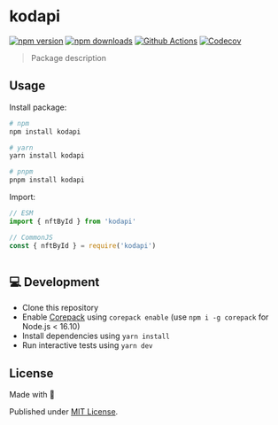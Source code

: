 # kodapi

[![npm version][npm-version-src]][npm-version-href]
[![npm downloads][npm-downloads-src]][npm-downloads-href]
[![Github Actions][github-actions-src]][github-actions-href]
[![Codecov][codecov-src]][codecov-href]

> Package description

## Usage

Install package:

```sh
# npm
npm install kodapi

# yarn
yarn install kodapi

# pnpm
pnpm install kodapi
```

Import:

```js
// ESM
import { nftById } from 'kodapi'

// CommonJS
const { nftById } = require('kodapi')
```

```js
```

## 💻 Development

- Clone this repository
- Enable [Corepack](https://github.com/nodejs/corepack) using `corepack enable` (use `npm i -g corepack` for Node.js < 16.10)
- Install dependencies using `yarn install`
- Run interactive tests using `yarn dev`

## License

Made with 💛

Published under [MIT License](./LICENSE).

<!-- Badges -->
[npm-version-src]: https://img.shields.io/npm/v/kodapi?style=flat-square
[npm-version-href]: https://npmjs.com/package/kodapi

[npm-downloads-src]: https://img.shields.io/npm/dm/kodapi?style=flat-square
[npm-downloads-href]: https://npmjs.com/package/kodapi

[github-actions-src]: https://img.shields.io/github/workflow/status/unjs/kodapi/ci/main?style=flat-square
[github-actions-href]: https://github.com/unjs/kodapi/actions?query=workflow%3Aci

[codecov-src]: https://img.shields.io/codecov/c/gh/unjs/kodapi/main?style=flat-square
[codecov-href]: https://codecov.io/gh/unjs/kodapi
